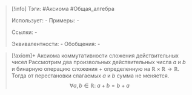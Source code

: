 > [!info]
> Тэги: #Аксиома #Общая_алгебра  
> 
> Использует: *-*
> Примеры: *-*
> 
> Ссылки: *-*
> 
> Эквивалентности: *-*
> Обобщения: *-*

> [!axiom]+ Аксиомa коммутативности сложения действительных чисел
> Рассмотрим два произвольных действительных числа $a$ и $b$ и бинарную операцию сложения $+$ определенную на $\mathbb{R \times R \rightarrow R}$. Тогда от перестановки слагаемых $a$ и $b$ сумма не меняется.
> $$\forall a, b \in \mathbb R: \; a + b = b + a$$